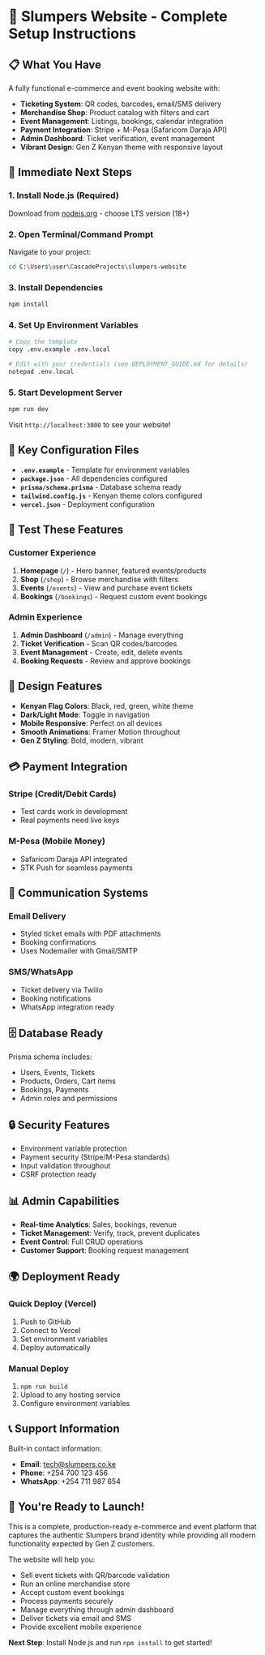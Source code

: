 # 🎯 Slumpers Website - Complete Setup Instructions

## 📋 What You Have

A fully functional e-commerce and event booking website with:
- **Ticketing System**: QR codes, barcodes, email/SMS delivery
- **Merchandise Shop**: Product catalog with filters and cart
- **Event Management**: Listings, bookings, calendar integration
- **Payment Integration**: Stripe + M-Pesa (Safaricom Daraja API)
- **Admin Dashboard**: Ticket verification, event management
- **Vibrant Design**: Gen Z Kenyan theme with responsive layout

## 🚀 Immediate Next Steps

### 1. Install Node.js (Required)
Download from [nodejs.org](https://nodejs.org/) - choose LTS version (18+)

### 2. Open Terminal/Command Prompt
Navigate to your project:
```bash
cd C:\Users\user\CascadeProjects\slumpers-website
```

### 3. Install Dependencies
```bash
npm install
```

### 4. Set Up Environment Variables
```bash
# Copy the template
copy .env.example .env.local

# Edit with your credentials (see DEPLOYMENT_GUIDE.md for details)
notepad .env.local
```

### 5. Start Development Server
```bash
npm run dev
```

Visit `http://localhost:3000` to see your website!

## 🔧 Key Configuration Files

- **`.env.example`** - Template for environment variables
- **`package.json`** - All dependencies configured
- **`prisma/schema.prisma`** - Database schema ready
- **`tailwind.config.js`** - Kenyan theme colors configured
- **`vercel.json`** - Deployment configuration

## 📱 Test These Features

### Customer Experience
1. **Homepage** (`/`) - Hero banner, featured events/products
2. **Shop** (`/shop`) - Browse merchandise with filters
3. **Events** (`/events`) - View and purchase event tickets
4. **Bookings** (`/bookings`) - Request custom event bookings

### Admin Experience
1. **Admin Dashboard** (`/admin`) - Manage everything
2. **Ticket Verification** - Scan QR codes/barcodes
3. **Event Management** - Create, edit, delete events
4. **Booking Requests** - Review and approve bookings

## 🎨 Design Features

- **Kenyan Flag Colors**: Black, red, green, white theme
- **Dark/Light Mode**: Toggle in navigation
- **Mobile Responsive**: Perfect on all devices
- **Smooth Animations**: Framer Motion throughout
- **Gen Z Styling**: Bold, modern, vibrant

## 💳 Payment Integration

### Stripe (Credit/Debit Cards)
- Test cards work in development
- Real payments need live keys

### M-Pesa (Mobile Money)
- Safaricom Daraja API integrated
- STK Push for seamless payments

## 📧 Communication Systems

### Email Delivery
- Styled ticket emails with PDF attachments
- Booking confirmations
- Uses Nodemailer with Gmail/SMTP

### SMS/WhatsApp
- Ticket delivery via Twilio
- Booking notifications
- WhatsApp integration ready

## 🗄️ Database Ready

Prisma schema includes:
- Users, Events, Tickets
- Products, Orders, Cart items
- Bookings, Payments
- Admin roles and permissions

## 🔒 Security Features

- Environment variable protection
- Payment security (Stripe/M-Pesa standards)
- Input validation throughout
- CSRF protection ready

## 📊 Admin Capabilities

- **Real-time Analytics**: Sales, bookings, revenue
- **Ticket Management**: Verify, track, prevent duplicates
- **Event Control**: Full CRUD operations
- **Customer Support**: Booking request management

## 🌍 Deployment Ready

### Quick Deploy (Vercel)
1. Push to GitHub
2. Connect to Vercel
3. Set environment variables
4. Deploy automatically

### Manual Deploy
1. `npm run build`
2. Upload to any hosting service
3. Configure environment variables

## 📞 Support Information

Built-in contact information:
- **Email**: tech@slumpers.co.ke
- **Phone**: +254 700 123 456
- **WhatsApp**: +254 711 987 654

## 🎉 You're Ready to Launch!

This is a complete, production-ready e-commerce and event platform that captures the authentic Slumpers brand identity while providing all modern functionality expected by Gen Z customers.

The website will help you:
- Sell event tickets with QR/barcode validation
- Run an online merchandise store
- Accept custom event bookings
- Process payments securely
- Manage everything through admin dashboard
- Deliver tickets via email and SMS
- Provide excellent mobile experience

**Next Step**: Install Node.js and run `npm install` to get started!
